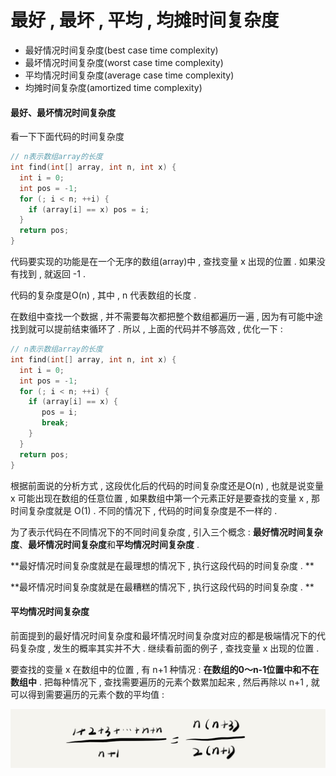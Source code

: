 # 最好 , 最坏 , 平均 , 均摊时间复杂度

* 最好情况时间复杂度\(best case time complexity\)
* 最坏情况时间复杂度\(worst case time complexity\)
* 平均情况时间复杂度\(average case time complexity\)
* 均摊时间复杂度\(amortized time complexity\)

#### 最好、最坏情况时间复杂度

看一下下面代码的时间复杂度

```cpp
// n表示数组array的长度
int find(int[] array, int n, int x) {
  int i = 0;
  int pos = -1;
  for (; i < n; ++i) {
    if (array[i] == x) pos = i;
  }
  return pos;
}
```

代码要实现的功能是在一个无序的数组\(array\)中 , 查找变量 x 出现的位置 . 如果没有找到 , 就返回 -1 .

代码的复杂度是O\(n\) , 其中 , n 代表数组的长度 .

在数组中查找一个数据 , 并不需要每次都把整个数组都遍历一遍 , 因为有可能中途找到就可以提前结束循环了 . 所以 , 上面的代码并不够高效 , 优化一下 :

```cpp
// n表示数组array的长度
int find(int[] array, int n, int x) {
  int i = 0;
  int pos = -1;
  for (; i < n; ++i) {
    if (array[i] == x) {
       pos = i;
       break;
    }
  }
  return pos;
}
```

根据前面说的分析方式 , 这段优化后的代码的时间复杂度还是O\(n\) , 也就是说变量 x 可能出现在数组的任意位置 , 如果数组中第一个元素正好是要查找的变量 x , 那时间复杂度就是 O\(1\) . 不同的情况下 , 代码的时间复杂度是不一样的 .

为了表示代码在不同情况下的不同时间复杂度 , 引入三个概念 : **最好情况时间复杂度**、**最坏情况时间复杂度**和**平均情况时间复杂度** .

**最好情况时间复杂度就是在最理想的情况下 , 执行这段代码的时间复杂度 . **

**最坏情况时间复杂度就是在最糟糕的情况下 , 执行这段代码的时间复杂度 . **

#### 平均情况时间复杂度

前面提到的最好情况时间复杂度和最坏情况时间复杂度对应的都是极端情况下的代码复杂度 , 发生的概率其实并不大 . 继续看前面的例子 , 查找变量 x 出现的位置 . 

要查找的变量 x 在数组中的位置 , 有 n+1 种情况 : **在数组的0～n-1位置中和不在数组中** . 把每种情况下 , 查找需要遍历的元素个数累加起来 , 然后再除以 n+1 , 就可以得到需要遍历的元素个数的平均值 : 

![](/assets/pingjunzhijisuan.png)





